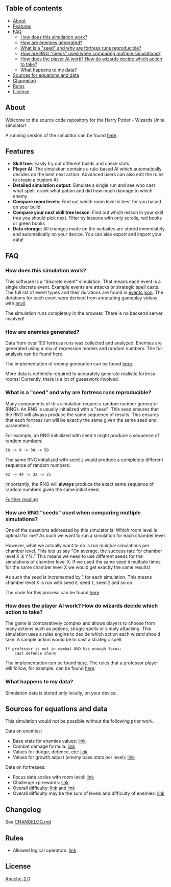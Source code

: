 ## Table of contents
- [About](#about)
- [Features](#features)
- [FAQ](#faq)
  * [How does this simulation work?](#how-does-this-simulation-work)
  * [How are enemies generated?](#how-are-enemies-generated)
  * [What is a "seed" and why are fortress runs reproducible?](#what-is-a-seed-and-why-are-fortress-runs-reproducible)
  * [How are RNG "seeds" used when comparing multiple simulations?](#how-are-rng-seeds-used-when-comparing-multiple-simulations)
  * [How does the player AI work? How do wizards decide which action to take?](#how-does-the-player-ai-work-how-do-wizards-decide-which-action-to-take)
  * [What happens to my data?](#what-happens-to-my-data)
- [Sources for equations and data](#sources-for-equations-and-data)
- [Changelog](#changelog)
- [Rules](#rules)
- [License](#license)

## About
Welcome to the source code repository for the Harry Potter - Wizards Unite simulator! 

A running version of the simulator can be found [here](https://zhadok.github.io/HP_WU_FortressSim/).

## Features

- **Skill tree**: Easily try out different builds and check stats
- **Player AI**: The simulation contains a rule-based AI which automatically decides on the best next action. Advanced users can also edit the rules to create a custom AI
- **Detailed simulation output**: Simulate a single run and see who cast what spell, drank what potion and did how much damage to which enemy
- **Compare room levels**: Find out which room level is best for you based on your build
- **Compare your next skill tree lesson**: Find out which lesson in your skill tree you should pick next. Filter by lessons with only scrolls, red books or green books
- **Data storage**: All changes made on the websites are stored immediately and automatically on your device. You can also export and import your data!


## FAQ
### How does this simulation work?
This software is a "discrete event" simulation. That means each event is a single discrete event. Example events are attacks or strategic spell casts. The full list of event types and their durations are found in [events.json](https://github.com/Zhadok/HP_WU_FortressSim/blob/master/src/data/events.json). The durations for each event were derived from annotating gameplay videos with [anvil](http://anvil-software.org/download/index.html#). 

The simulation runs completely in the browser. There is no backend server involved! 


### How are enemies generated?
Data from over 100 fortress runs was collected and analyzed. Enemies are generated using a mix of regression models and random numbers. The full analysis can be found [here](https://zhadok.github.io/HP_WU_FortressSim/analysis/fortressRunDataAnalysis_v2.html). 

The implementation of enemy generation can be found [here](https://github.com/Zhadok/HP_WU_FortressSim/blob/master/src/model/env/enemies/EnemyGenerator.ts#L104). 

More data is definitely required to accurately generate realistic fortress rooms! Currently, there is a lot of guesswork involved. 


### What is a "seed" and why are fortress runs reproducible? 
Many components of this simulation require a random number generator (RNG). An RNG is usually initialized with a "seed". This seed ensures that the RNG will always produce the same sequence of results. This ensures that each fortress run will be exactly the same given the same seed and parameters. 

For example, an RNG initialized with seed `0` might produce a sequence of random numbers: 
```
58 -> 9 -> 30 -> 50
```
The same RNG initialized with seed `1` would produce a completely different sequence of random numbers: 
```
92 -> 44 -> 32 -> 21
```
Importantly, the RNG will **always** produce the exact same sequence of random numbers given the same initial seed. 

[Further reading](https://www.statisticshowto.datasciencecentral.com/random-seed-definition/)


### How are RNG "seeds" used when comparing multiple simulations?
One of the questions addressed by this simulator is: Which room level is optimal for me?
As such we want to run a simulation for each chamber level. 

However, what we actually want to do is run *multiple* simulations per chamber level. This lets us say "On average, the success rate for chamber level X is Y%." 
This means we need to use different seeds for the simulations of chamber level X. If we used the same seed `0` multiple times for the same chamber level X we would get exactly the same results! 

As such the seed is incremented by 1 for each simulation. This means chamber level X is run with seed `0`, seed `1`, seed `2` and so on. 

The code for this process can be found [here](https://github.com/Zhadok/HP_WU_FortressSim/blob/master/src/sim/parallel/CombatSimulationComparison.ts#L44). 





### How does the player AI work? How do wizards decide which action to take?
The game is comparatively complex and allows players to choose from many actions such as potions, stragic spells or simply attacking. This simulation uses a rules engine to decide which action each wizard should take. A sample action would be to cast a strategic spell: 

```
If professor is not in combat AND has enough focus:
    cast defence charm
```

The implementation can be found [here](https://github.com/Zhadok/HP_WU_FortressSim/blob/master/src/rules/RulesEngine.ts#L48). The rules that a professor player will follow, for example, can be found [here](https://github.com/Zhadok/HP_WU_FortressSim/blob/master/src/rules/store/professorRules.json). 


### What happens to my data?
Simulation data is stored only locally, on your device. 




## Sources for equations and data
This simulation would not be possible without the following prior work. 

Data on enemies:
- Base stats for enemies values: [link](https://jibsentertainment.com/2019/07/24/a-complete-and-comprehensive-guide-to-fortresses-and-wizarding-challenges/)
- Combat damage formula: [link](https://wizardsunite.gamepress.gg/guide/combat-damage-formula)
- Values for dodge, defence, etc: [link](https://i.redd.it/gpwf5k6f4ea31.png)
- Values for growth adjust (enemy base stats per level): [link](https://www.reddit.com/r/harrypotterwu/comments/csgsdd/all_about_combat_damage_what_i_know_or_i_think_i/?st=k0gijz3i&sh=acd204fd)
  
Data on fortresses:
- Focus data scales with room level: [link](https://www.reddit.com/r/harrypotterwu/comments/ci9mux/each_fortress_floor_awards_a_different_amount_of/?st=k06fkamr&sh=1eba4c0f)
- Challenge xp rewards: [link](https://i.redd.it/wz2vwfh5u4k31.jpg)
- Overall difficulty: [link](https://docs.google.com/spreadsheets/d/1jtBjdncxspRt51K048islZdEPTZ06yBKuZX7_MBzprI/edit#gid=0) and [link](https://docs.google.com/spreadsheets/d/1jtBjdncxspRt51K048islZdEPTZ06yBKuZX7_MBzprI/edit#gid=0)
- Overall difficulty may be the sum of levels and difficulty of enemies: [link](https://www.reddit.com/r/harrypotterwu/comments/csgsdd/all_about_combat_damage_what_i_know_or_i_think_i/?st=k0gijz3i&sh=acd204fd)



## Changelog
See [CHANGELOG.md](CHANGELOG.md) 




## Rules
- Allowed logical operators: [link](https://github.com/CacheControl/json-rules-engine/blob/f1d2f052d7738ca2ff55ef66f16b5cc2d2927f9d/docs/rules.md#operators)



## License
[Apache-2.0](https://github.com/Zhadok/HP_WU_FortressSim/blob/master/LICENSE)
